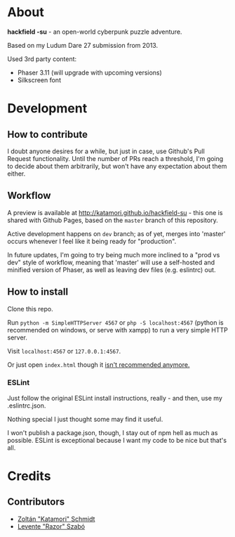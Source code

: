 # About

**hackfield -su** - an open-world cyberpunk puzzle adventure.

Based on my Ludum Dare 27 submission from 2013.

Used 3rd party content: 

* Phaser 3.11 (will upgrade with upcoming versions)
* Silkscreen font

# Development

## How to contribute

I doubt anyone desires for a while, but just in case, use Github's Pull Request functionality. Until the number of PRs reach a threshold, I'm going to decide about them arbitrarily, but won't have any expectation about them either.

## Workflow

A preview is available at http://katamori.github.io/hackfield-su - this one is shared with Github Pages, based on the `master` branch of this repository.

Active development happens on `dev` branch; as of yet, merges into 'master' occurs whenever I feel like it being ready for "production".

In future updates, I'm going to try being much more inclined to a "prod vs dev" style of workflow, meaning that 'master' will use a self-hosted and minified version of Phaser, as well as leaving dev files (e.g. eslintrc) out.

## How to install

Clone this repo.

Run `python -m SimpleHTTPServer 4567` or `php -S localhost:4567` (python is recommended on windows, or serve with xampp) to run a very simple HTTP server.

Visit `localhost:4567` or `127.0.0.1:4567`.

Or just open `index.html` though it [isn't recommended anymore.](http://phaser.io/tutorials/getting-started)

### ESLint

Just follow the original ESLint install instructions, really - and then, use my .eslintrc.json.

Nothing special I just thought some may find it useful.

I won't publish a package.json, though, I stay out of npm hell as much as possible. ESLint is exceptional because I want my code to be nice but that's all.

# Credits

## Contributors

* [Zoltán "Katamori" Schmidt](https://katamori.github.io/)
* [Levente "Razor" Szabó](https://razorsh4rk.github.io/)
